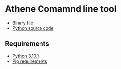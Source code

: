 # Athene Comamnd line tool

- [Binary file](../bin/Athene.exe)
- [Python source code]("https://github.com/Genius1512/athene/tree/master/athene")

## Requirements

- [Python 3.10.1](https://www.python.org/downloads/release/python-3101/)
- [Pip requirements](../requirements.txt)